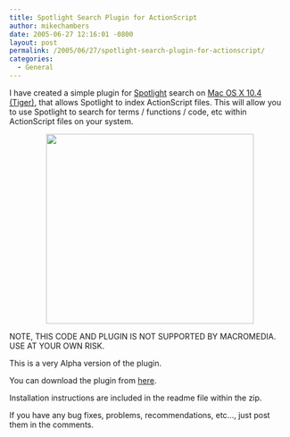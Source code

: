 ```yaml
---
title: Spotlight Search Plugin for ActionScript
author: mikechambers
date: 2005-06-27 12:16:01 -0800
layout: post
permalink: /2005/06/27/spotlight-search-plugin-for-actionscript/
categories:
  - General
---
```



I have created a simple plugin for [Spotlight][1] search on [Mac OS X 10.4 (Tiger)][2], that allows Spotlight to index ActionScript files. This will allow you to use Spotlight to search for terms / functions / code, etc within ActionScript files on your system.

<div align="center">
  <img src="/mesh/files/actionscript_spotlight/actionscript_spotlight.gif" width="372" height="340" alt="" />
</div>

NOTE, THIS CODE AND PLUGIN IS NOT SUPPORTED BY MACROMEDIA. USE AT YOUR OWN RISK.

This is a very Alpha version of the plugin.

You can download the plugin from [here][3].

Installation instructions are included in the readme file within the zip.

If you have any bug fixes, problems, recommendations, etc..., just post them in the comments.

 [1]: http://www.apple.com/macosx/features/spotlight/
 [2]: http://www.apple.com/macosx/
 [3]: /mesh/files/actionscript_spotlight/ActionScriptSpotlightPlugin.zip